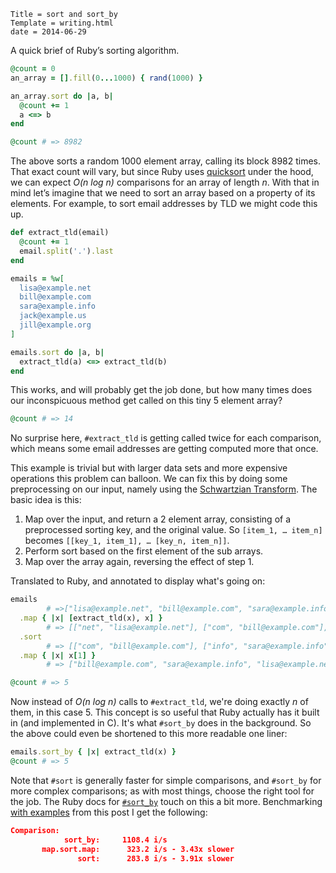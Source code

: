 ~~~
Title = sort and sort_by
Template = writing.html
date = 2014-06-29
~~~

A quick brief of Ruby’s sorting algorithm.

~~~ruby
@count = 0
an_array = [].fill(0...1000) { rand(1000) }

an_array.sort do |a, b|
  @count += 1
  a <=> b
end

@count # => 8982
~~~

The above sorts a random 1000 element array, calling its block 8982 times. That exact count will vary, but since Ruby uses [quicksort](https://en.wikipedia.org/wiki/Quicksort) under the hood, we can expect *O(n log n)* comparisons for an array of length *n*. With that in mind let’s imagine that we need to sort an array based on a property of its elements. For example, to sort email addresses by TLD we might code this up.

~~~ruby
def extract_tld(email)
  @count += 1
  email.split('.').last
end

emails = %w[
  lisa@example.net
  bill@example.com
  sara@example.info
  jack@example.us
  jill@example.org
]

emails.sort do |a, b|
  extract_tld(a) <=> extract_tld(b)
end
~~~

This works, and will probably get the job done, but how many times does our inconspicuous method get called on this tiny 5 element array?

~~~ruby
@count # => 14
~~~

No surprise here, `#extract_tld` is getting called twice for each comparison, which means some email addresses are getting computed more that once.

This example is trivial but with larger data sets and more expensive operations this problem can balloon. We can fix this by doing some preprocessing on our input, namely using the [Schwartzian Transform](https://en.wikipedia.org/wiki/Schwartzian_transform). The basic idea is this:

1. Map over the input, and return a 2 element array, consisting of a preprocessed sorting key, and the original value. So `[item_1, … item_n]` becomes `[[key_1, item_1], … [key_n, item_n]]`.
2. Perform sort based on the first element of the sub arrays.
3. Map over the array again, reversing the effect of step 1.

Translated to Ruby, and annotated to display what's going on:

~~~ruby
emails
        # =>["lisa@example.net", "bill@example.com", "sara@example.info", "jack@example.us", "jill@example.org"]
  .map { |x| [extract_tld(x), x] }
        # => [["net", "lisa@example.net"], ["com", "bill@example.com"], ["info", "sara@example.info"], ["us", "jack@example.us"], ["org", "jill@example.org"]]
  .sort
        # => [["com", "bill@example.com"], ["info", "sara@example.info"], ["net", "lisa@example.net"], ["org", "jill@example.org"], ["us", "jack@example.us"]]
  .map { |x| x[1] }
        # => ["bill@example.com", "sara@example.info", "lisa@example.net", "jill@example.org", "jack@example.us"]

@count # => 5
~~~

Now instead of *O(n log n)* calls to `#extract_tld`, we're doing exactly *n* of them, in this case 5. This concept is so useful that Ruby actually has it built in (and implemented in C). It's what `#sort_by` does in the background. So the above could even be shortened to this more readable one liner:

~~~ruby
emails.sort_by { |x| extract_tld(x) }
@count # => 5
~~~

Note that `#sort` is generally faster for simple comparisons, and `#sort_by` for more complex comparisons; as with most things, choose the right tool for the job. The Ruby docs for [`#sort_by`](http://www.ruby-doc.org/core-2.1.2/Enumerable.html#method-i-sort_by) touch on this a bit more. Benchmarking [with examples](https://gist.github.com/larryfox/b999ef8484e5a2e61024) from this post I get the following:

~~~json
Comparison:
            sort_by:     1108.4 i/s
       map.sort.map:      323.2 i/s - 3.43x slower
               sort:      283.8 i/s - 3.91x slower
~~~

